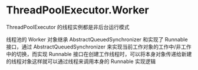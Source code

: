 # ThreadPoolExecutor.Worker

ThreadPoolExecutor 的线程实例都是非后台运行模式

线程池的 Worker 对象继承 AbstractQueuedSynchronizer 和实现了 Runnable 接口，通过 AbstractQueuedSynchronizer 来实现当前工作对象的工作中/非工作中的切换，而实现 Runnable 接口在创建工作线程时，可以将本身对象传递给新建的线程对象这样就可以通过线程来调用本身的 Runnable 实现逻辑
